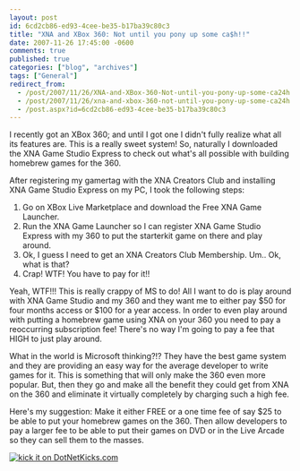 ```yaml
---
layout: post
id: 6cd2cb86-ed93-4cee-be35-b17ba39c80c3
title: "XNA and XBox 360: Not until you pony up some ca$h!!"
date: 2007-11-26 17:45:00 -0600
comments: true
published: true
categories: ["blog", "archives"]
tags: ["General"]
redirect_from: 
  - /post/2007/11/26/XNA-and-XBox-360-Not-until-you-pony-up-some-ca24h!!
  - /post/2007/11/26/xna-and-xbox-360-not-until-you-pony-up-some-ca24h!!
  - /post.aspx?id=6cd2cb86-ed93-4cee-be35-b17ba39c80c3
---
```

<!-- more -->
<P>I recently got an XBox 360; and until I got one I didn't fully realize what all its features are. This is a really sweet system! So, naturally I downloaded the XNA Game&nbsp;Studio Express to check out what's all possible with building homebrew games for the 360.</P>
<P>After registering my gamertag with the XNA Creators Club and&nbsp;installing XNA Game Studio Express on my PC, I took the following steps:</P>
<OL>
<LI>Go on&nbsp;XBox Live Marketplace and download the Free XNA Game Launcher. 
<LI>Run the XNA Game Launcher so I can register XNA Game Studio Express with my 360 to put the starterkit game on there and play around. 
<LI>Ok, I guess I need to get an XNA Creators Club Membership. Um.. Ok, what is that? 
<LI>Crap! WTF! You have to pay for it!!</LI></OL>
<P>Yeah, WTF!!! This is really crappy of MS to do! All I want to do is play around with XNA Game Studio and my 360 and they want me to either pay $50 for four months access or $100 for&nbsp;a year access. In order to even play around with putting a homebrew game using XNA on your 360 you need to pay a reoccurring subscription fee! There's no way I'm going to pay a fee that HIGH to just play around.</P>
<P>What in the world is Microsoft thinking?!? They have the best game system and they are providing an easy way for the average developer to write games for it. This is something that will only make the 360 even more popular. But, then they go and make all the benefit they could get from XNA on the 360 and eliminate it virtually completely by charging such a high fee.</P>
<P>Here's my suggestion: Make it either FREE or a one time fee of say $25 to be able to put your homebrew games on the 360. Then allow developers to pay a larger fee to be able to put their games on DVD or in the Live Arcade so they can sell them to the masses.</P>
<P><A href="http://www.dotnetkicks.com/kick/?url=http%3a//pietschsoft.com/Blog/Post.aspx%3fPostID%3d1427"><IMG alt="kick it on DotNetKicks.com" src="http://www.dotnetkicks.com/Services/Images/KickItImageGenerator.ashx?url=http%3a//pietschsoft.com/Blog/Post.aspx%3fPostID%3d1427&amp;bgcolor=0099FF" border=0></A></P>
